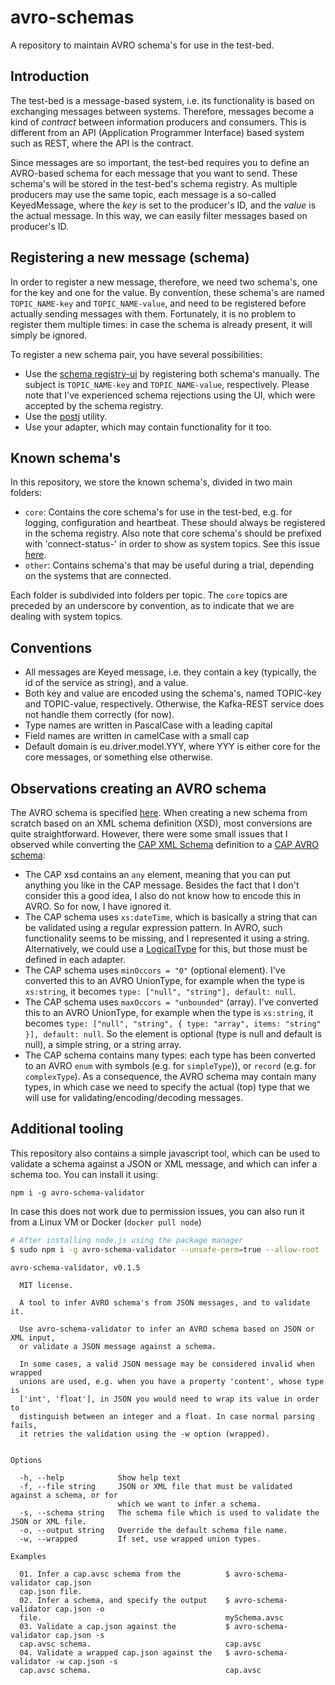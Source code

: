 # avro-schemas

A repository to maintain AVRO schema's for use in the test-bed.

## Introduction

The test-bed is a message-based system, i.e. its functionality is based on exchanging messages between systems. Therefore, messages become a kind of _contract_ between information producers and consumers. This is different from an API (Application Programmer Interface) based system such as REST, where the API is the contract.

Since messages are so important, the test-bed requires you to define an AVRO-based schema for each message that you want to send. These schema's will be stored in the test-bed's schema registry. As multiple producers may use the same topic, each message is a so-called KeyedMessage, where the _key_ is set to the producer's ID, and the _value_ is the actual message. In this way, we can easily filter messages based on producer's ID.

## Registering a new message (schema)

In order to register a new message, therefore, we need two schema's, one for the key and one for the value. By convention, these schema's are named `TOPIC_NAME-key` and `TOPIC_NAME-value`, and need to be registered before actually sending messages with them. Fortunately, it is no problem to register them multiple times: in case the schema is already present, it will simply be ignored.

To register a new schema pair, you have several possibilities:

- Use the [schema registry-ui](http://localhost:3601/) by registering both schema's manually. The subject is `TOPIC_NAME-key` and `TOPIC_NAME-value`, respectively. Please note that I've experienced schema rejections using the UI, which were accepted by the schema registry.
- Use the [postj](npmjs.com/postj) utility.
- Use your adapter, which may contain functionality for it too.

## Known schema's

In this repository, we store the known schema's, divided in two main folders:

- `core`: Contains the core schema's for use in the test-bed, e.g. for logging, configuration and heartbeat. These should always be registered in the schema registry. Also note that core schema's should be prefixed with 'connect-status-' in order to show as system topics. See this issue [here](https://github.com/Landoop/kafka-topics-ui/issues/99).
- `other`: Contains schema's that may be useful during a trial, depending on the systems that are connected.

Each folder is subdivided into folders per topic. The `core` topics are preceded by an underscore by convention, as to indicate that we are dealing with system topics.

## Conventions

- All messages are Keyed message, i.e. they contain a key (typically, the id of the service as string), and a value.
- Both key and value are encoded using the schema's, named TOPIC-key and TOPIC-value, respectively. Otherwise, the Kafka-REST service does not handle them correctly (for now).
- Type names are written in PascalCase with a leading capital
- Field names are written in camelCase with a small cap
- Default domain is eu.driver.model.YYY, where YYY is either core for the core messages, or something else otherwise.

## Observations creating an AVRO schema

The AVRO schema is specified [here](https://avro.apache.org/docs/current/spec.html). When creating a new schema from scratch based on an XML schema definition (XSD), most conversions are quite straightforward. However, there were some small issues that I observed while converting the [CAP XML Schema](https://github.com/DRIVER-EU/node-test-bed-adapter/blob/master/data/cap/cap.xsd) definition to a [CAP AVRO schema](https://github.com/DRIVER-EU/node-test-bed-adapter/blob/master/data/cap/cap.avsc):

- The CAP xsd contains an `any` element, meaning that you can put anything you like in the CAP message. Besides the fact that I don't consider this a good idea, I also do not know how to encode this in AVRO. So for now, I have ignored it.
- The CAP schema uses `xs:dateTime`, which is basically a string that can be validated using a regular expression pattern. In AVRO, such functionality seems to be missing, and I represented it using a string. Alternatively, we could use a [LogicalType](https://avro.apache.org/docs/current/spec.html#Logical+Types) for this, but those must be defined in each adapter.
- The CAP schema uses `minOccors = "0"` (optional element). I've converted this to an AVRO UnionType, for example when the type is `xs:string`, it becomes `type: ["null", "string"], default: null`.
- The CAP schema uses `maxOccors = "unbounded"` (array). I've converted this to an AVRO UnionType, for example when the type is `xs:string`, it becomes `type: ["null", "string", { type: "array", items: "string" }], default: null`. So the element is optional (type is null and default is null), a simple string, or a string array.
- The CAP schema contains many types: each type has been converted to an AVRO `enum` with symbols (e.g. for `simpleType`)), or `record` (e.g. for `complexType`). As a consequence, the AVRO schema may contain many types, in which case we need to specify the actual (top) type that we will use for validating/encoding/decoding messages.

## Additional tooling

This repository also contains a simple javascript tool, which can be used to validate a schema against a JSON or XML message, and which can infer a schema too. You can install it using:

```console
npm i -g avro-schema-validator
```

In case this does not work due to permission issues, you can also run it from a Linux VM or Docker (`docker pull node`)

```bash
# After installing node.js using the package manager
$ sudo npm i -g avro-schema-validator --unsafe-perm=true --allow-root
```

```console
avro-schema-validator, v0.1.5

  MIT license.

  A tool to infer AVRO schema's from JSON messages, and to validate it.

  Use avro-schema-validator to infer an AVRO schema based on JSON or XML input,
  or validate a JSON message against a schema.

  In some cases, a valid JSON message may be considered invalid when wrapped
  unions are used, e.g. when you have a property 'content', whose type is
  ['int', 'float'], in JSON you would need to wrap its value in order to
  distinguish between an integer and a float. In case normal parsing fails,
  it retries the validation using the -w option (wrapped).


Options

  -h, --help            Show help text
  -f, --file string     JSON or XML file that must be validated against a schema, or for
                        which we want to infer a schema.
  -s, --schema string   The schema file which is used to validate the JSON or XML file.
  -o, --output string   Override the default schema file name.
  -w, --wrapped         If set, use wrapped union types.

Examples

  01. Infer a cap.avsc schema from the          $ avro-schema-validator cap.json
  cap.json file.
  02. Infer a schema, and specify the output    $ avro-schema-validator cap.json -o
  file.                                         mySchema.avsc
  03. Validate a cap.json against the           $ avro-schema-validator cap.json -s
  cap.avsc schema.                              cap.avsc
  04. Validate a wrapped cap.json against the   $ avro-schema-validator -w cap.json -s
  cap.avsc schema.                              cap.avsc
```
